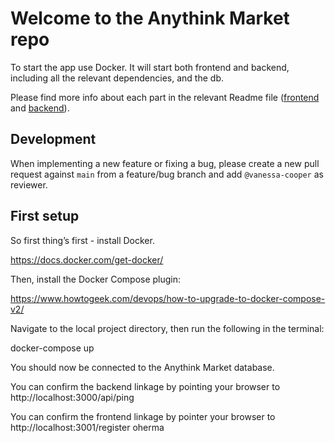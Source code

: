 # Welcome to the Anythink Market repo

To start the app use Docker. It will start both frontend and backend, including all the relevant dependencies, and the db.

Please find more info about each part in the relevant Readme file ([frontend](frontend/readme.md) and [backend](backend/README.md)).

## Development

When implementing a new feature or fixing a bug, please create a new pull request against `main` from a feature/bug branch and add `@vanessa-cooper` as reviewer.

## First setup

So first thing’s first - install Docker.

https://docs.docker.com/get-docker/

Then, install the Docker Compose plugin:

https://www.howtogeek.com/devops/how-to-upgrade-to-docker-compose-v2/

Navigate to the local project directory, then run the following in the terminal: 

docker-compose up

You should now be connected to the Anythink Market database.

You can confirm the backend linkage by pointing your browser to http://localhost:3000/api/ping

You can confirm the frontend linkage by pointer your browser to http://localhost:3001/register
 oherma

